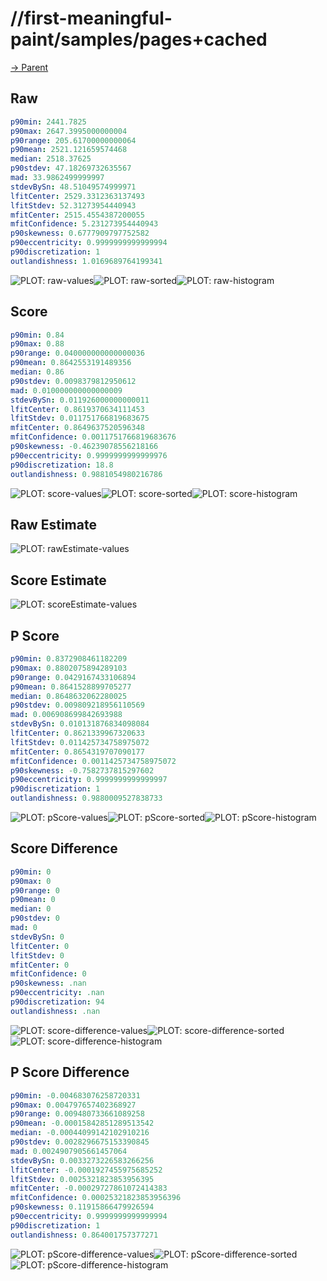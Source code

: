 
# //first-meaningful-paint/samples/pages+cached

[→ Parent](../..)


## Raw


```yaml
p90min: 2441.7825
p90max: 2647.3995000000004
p90range: 205.61700000000064
p90mean: 2521.121659574468
median: 2518.37625
p90stdev: 47.18269732635567
mad: 33.9862499999997
stdevBySn: 48.51049574999971
lfitCenter: 2529.3312363137493
lfitStdev: 52.31273954440943
mfitCenter: 2515.4554387200055
mfitConfidence: 5.231273954440943
p90skewness: 0.6777909797752582
p90eccentricity: 0.9999999999999994
p90discretization: 1
outlandishness: 1.0169689764199341

```

![PLOT: raw-values](./raw/values.svg)![PLOT: raw-sorted](./raw/sorted.svg)![PLOT: raw-histogram](./raw/histogram.svg)
## Score


```yaml
p90min: 0.84
p90max: 0.88
p90range: 0.040000000000000036
p90mean: 0.8642553191489356
median: 0.86
p90stdev: 0.0098379812950612
mad: 0.010000000000000009
stdevBySn: 0.011926000000000011
lfitCenter: 0.8619370634111453
lfitStdev: 0.011751766819683675
mfitCenter: 0.8649637520596348
mfitConfidence: 0.0011751766819683676
p90skewness: -0.46239078556218166
p90eccentricity: 0.9999999999999976
p90discretization: 18.8
outlandishness: 0.9881054980216786

```

![PLOT: score-values](./score/values.svg)![PLOT: score-sorted](./score/sorted.svg)![PLOT: score-histogram](./score/histogram.svg)
## Raw Estimate

![PLOT: rawEstimate-values](./rawEstimate/values.svg)
## Score Estimate

![PLOT: scoreEstimate-values](./scoreEstimate/values.svg)
## P Score


```yaml
p90min: 0.8372908461182209
p90max: 0.8802075894289103
p90range: 0.0429167433106894
p90mean: 0.8641528899705277
median: 0.8648632062280025
p90stdev: 0.009809218956110569
mad: 0.006908699842693988
stdevBySn: 0.010131876834098084
lfitCenter: 0.8621339967320633
lfitStdev: 0.011425734758975072
mfitCenter: 0.8654319707090177
mfitConfidence: 0.0011425734758975072
p90skewness: -0.7582737815297602
p90eccentricity: 0.9999999999999997
p90discretization: 1
outlandishness: 0.9880009527838733

```

![PLOT: pScore-values](./pScore/values.svg)![PLOT: pScore-sorted](./pScore/sorted.svg)![PLOT: pScore-histogram](./pScore/histogram.svg)
## Score Difference


```yaml
p90min: 0
p90max: 0
p90range: 0
p90mean: 0
median: 0
p90stdev: 0
mad: 0
stdevBySn: 0
lfitCenter: 0
lfitStdev: 0
mfitCenter: 0
mfitConfidence: 0
p90skewness: .nan
p90eccentricity: .nan
p90discretization: 94
outlandishness: .nan

```

![PLOT: score-difference-values](./score-difference/values.svg)![PLOT: score-difference-sorted](./score-difference/sorted.svg)![PLOT: score-difference-histogram](./score-difference/histogram.svg)
## P Score Difference


```yaml
p90min: -0.004683076258720331
p90max: 0.004797657402368927
p90range: 0.009480733661089258
p90mean: -0.00015842851289513542
median: -0.00044099142102910216
p90stdev: 0.0028296675153390845
mad: 0.0024907905661457064
stdevBySn: 0.0033273226583266256
lfitCenter: -0.0001927455975685252
lfitStdev: 0.0025321823853956395
mfitCenter: -0.00029727861072414383
mfitConfidence: 0.00025321823853956396
p90skewness: 0.11915866479926594
p90eccentricity: 0.9999999999999994
p90discretization: 1
outlandishness: 0.864001757377271

```

![PLOT: pScore-difference-values](./pScore-difference/values.svg)![PLOT: pScore-difference-sorted](./pScore-difference/sorted.svg)![PLOT: pScore-difference-histogram](./pScore-difference/histogram.svg)